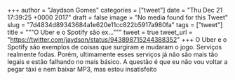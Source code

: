 
+++
author = "Jaydson Gomes"
categories = ["tweet"]
date = "Thu Dec 21 17:39:25 +0000 2017"
draft = false
image = "No media found for this Tweet"
slug = "7d4834d89343684a1e620e11cc822b5917a980fa"
tags = ["tweet"]
title = """O Uber e o Spotify são ex..."""
tweet = true
tweet_url = "https://twitter.com/jaydson/status/943898715244388352"
+++
O Uber e o Spotify são exemplos de coisas que surgiram e mudaram o jogo. Serviços realmente fodas.
Porém, ultimamente esses serviços já não são mais tão legais e estão falhando no mais básico.
A questão é que eu não vou voltar a pegar táxi e nem baixar MP3, mas estou insatisfeito
